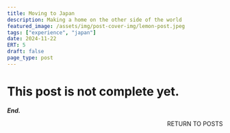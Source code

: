 ```yaml
---
title: Moving to Japan
description: Making a home on the other side of the world
featured_image: /assets/img/post-cover-img/lemon-post.jpeg
tags: ["experience", "japan"]
date: 2024-11-22
ERT: 5
draft: false
page_type: post
---
```


# This post is not complete yet.

***End.***

<a href="/index.html" class="btn btn-primary" style="float: right; margin-bottom: 20px; text-decoration: none;">RETURN TO POSTS</a>